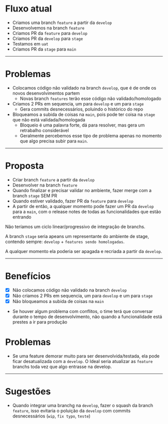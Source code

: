 # Fluxo atual

- Criamos uma branch `feature` a partir da `develop`
- Desenvolvemos na branch `feature`
- Criamos PR da `feature` para `develop`
- Criamos PR da `develop` para `stage`
- Testamos em `uat`
- Criamos PR da `stage` para `main`

---

# Problemas

- Colocamos código não validado na branch `develop`, que é de onde os novos desenvolvimentos partem
  - Novas branch `features` terão esse código não validado/homologado
- Criamos 2 PRs em sequencia, um para `develop` e um para `stage`
  - Gera commits desnecessários, poluindo o histórico do repo
- Bloqueamos a subida de coisas na `main`, pois pode ter coisa na `stage` que não está validada/homologada
  - Bloqueio é uma palavra forte, dá para resolver, mas gera um retrabalho considerável
  - Geralmente percebemos esse tipo de problema apenas no momento que algo precisa subir para `main`.

---

# Proposta

- Criar branch `feature` a partir da `develop`
- Desenvolver na branch `feature`
- Quando finalizar e precisar validar no ambiente, fazer merge com a branch `stage` SEM PR
- Quando estiver validado, fazer PR da `feature` para `develop`
- A partir de então, a qualquer momento pode fazer um PR da `develop` para a `main`, com o release notes de todas as funcionalidades que estão entrando

Não teríamos um ciclo linear/progressivo de integração de branchs.

A branch `stage` seria apeans um representante do ambiente de stage, contendo sempre: `develop` + `features sendo homologadas`.

A qualquer momento ela poderia ser apagada e recriada a partir da `develop`.

---

# Benefícios

- [X] Não colocamos código não validado na branch `develop`
- [X] Não criamos 2 PRs em sequencia, um para `develop` e um para `stage`
- [X] Não bloqueamos a subida de coisas na `main`
- Se houver algum problema com conflitos, o time terá que conversar durante o tempo de desenvolvimento, não quando a funcionalidade está prestes a ir para produção

# Problemas

- Se uma feature demorar muito para ser desenvolvida/testada, ela pode ficar desatualizada com a `develop`. O Ideal seria atualizar as `feature` branchs toda vez que algo entrasse na develop.

--- 
# Sugestões

- Quando integrar uma branchg na `develop`, fazer o squash da branch `feature`, isso evitaria o poluição da `develop` com commits desnecessários (`wip`, `fix typo`, `teste`)